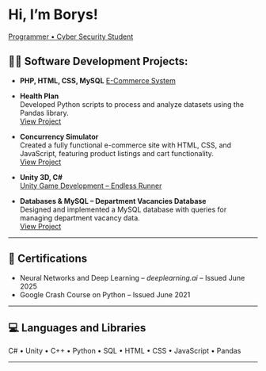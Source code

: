# Hi, I’m Borys!
[Programmer • Cyber Security Student](https://www.linkedin.com/in/borys-railean/)

## 👨‍💻 Software Development Projects:

- **PHP, HTML, CSS, MySQL**
  [E-Commerce System](https://github.com/borysrr/FitLab.git)

- **Health Plan**  
  Developed Python scripts to process and analyze datasets using the Pandas library.  
  [View Project](https://github.com/borysrailean/health_plan_software.git)

- **Concurrency Simulator**  
  Created a fully functional e-commerce site with HTML, CSS, and JavaScript, featuring product listings and cart functionality.  
  [View Project](https://github.com/borysrr/Concurrency-Simulator.git)

- **Unity 3D, C#**  
  [Unity Game Development – Endless Runner](https://github.com/borysrr/Final.git)

- **Databases & MySQL – Department Vacancies Database**  
  Designed and implemented a MySQL database with queries for managing department vacancy data.  
  [View Project](https://github.com/yourusername/department-vacancies)

---

## 📜 Certifications
- Neural Networks and Deep Learning – *deeplearning.ai* – Issued June 2025  
- Google Crash Course on Python – Issued June 2021  

---

## 💻 Languages and Libraries
C# • Unity • C++ • Python • SQL • HTML • CSS • JavaScript • Pandas

---
